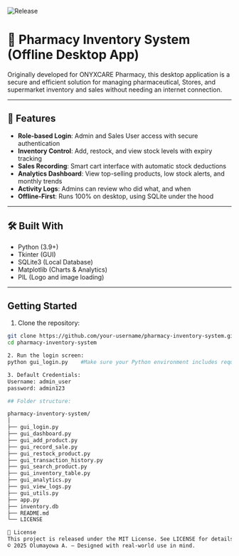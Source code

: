 ![Release](https://img.shields.io/github/v/release/mayordagold/pharmacy-inventory-system?label=latest&style=flat-square)
# 💊 Pharmacy Inventory System (Offline Desktop App)

Originally developed for ONYXCARE Pharmacy, this desktop application is a secure and efficient solution for managing pharmaceutical, Stores, and supermarket inventory and sales without needing an internet connection.

---

## 🌟 Features

- **Role-based Login**: Admin and Sales User access with secure authentication
- **Inventory Control**: Add, restock, and view stock levels with expiry tracking
- **Sales Recording**: Smart cart interface with automatic stock deductions
- **Analytics Dashboard**: View top-selling products, low stock alerts, and monthly trends
- **Activity Logs**: Admins can review who did what, and when
- **Offline-First**: Runs 100% on desktop, using SQLite under the hood

---

## 🛠 Built With

- Python (3.9+)
- Tkinter (GUI)
- SQLite3 (Local Database)
- Matplotlib (Charts & Analytics)
- PIL (Logo and image loading)

---

## Getting Started

1. Clone the repository:

```bash
git clone https://github.com/your-username/pharmacy-inventory-system.git
cd pharmacy-inventory-system

2. Run the login screen:
python gui_login.py    #Make sure your Python environment includes required libraries: matplotlib, Pillow

3. Default Credentials:
Username: admin_user
password: admin123

## Folder structure:

pharmacy-inventory-system/
│
├── gui_login.py
├── gui_dashboard.py
├── gui_add_product.py
├── gui_record_sale.py
├── gui_restock_product.py
├── gui_transaction_history.py
├── gui_search_product.py
├── gui_inventory_table.py
├── gui_analytics.py
├── gui_view_logs.py
├── gui_utils.py
├── app.py
├── inventory.db
├── README.md
└── LICENSE

📜 License
This project is released under the MIT License. See LICENSE for details.
© 2025 Olumayowa A. — Designed with real-world use in mind.




